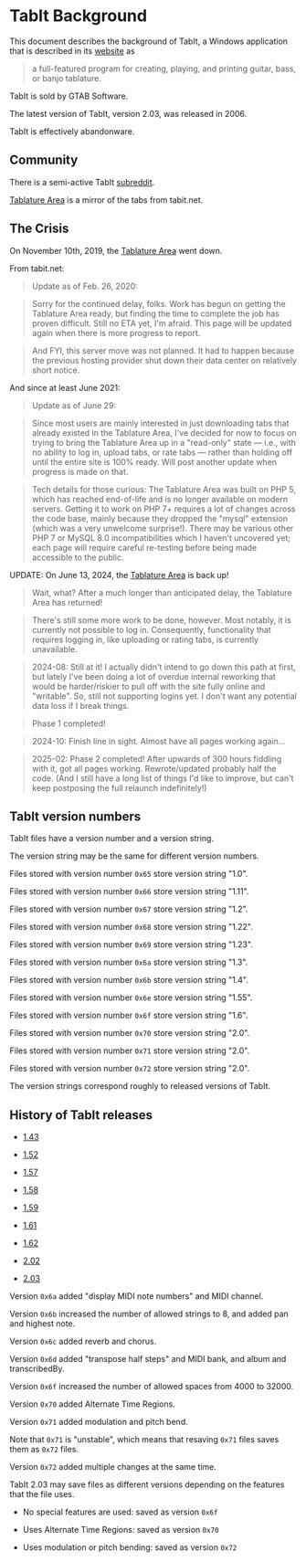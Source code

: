 
# TabIt Background

This document describes the background of TabIt, a Windows application that is described in its [website](http://www.tabit.net) as

> a full-featured program for creating, playing, and printing guitar, bass, or banjo tablature.

TabIt is sold by GTAB Software.

The latest version of TabIt, version 2.03, was released in 2006.

TabIt is effectively abandonware.


## Community

There is a semi-active TabIt [subreddit](https://reddit.com/r/tabit/).

[Tablature Area](https://tabarea.net/) is a mirror of the tabs from tabit.net.


## The Crisis

On November 10th, 2019, the [Tablature Area](www.tabit.net/tabs) went down.


From tabit.net:

> Update as of Feb. 26, 2020:

> Sorry for the continued delay, folks. Work has begun on getting the Tablature Area ready, but finding the time to complete the job has proven difficult. Still no ETA yet, I'm afraid. This page will be updated again when there is more progress to report.

> And FYI, this server move was not planned. It had to happen because the previous hosting provider shut down their data center on relatively short notice.


And since at least June 2021:

> Update as of June 29:

> Since most users are mainly interested in just downloading tabs that already existed in the Tablature Area, I've decided for now to focus on trying to bring the Tablature Area up in a "read-only" state — i.e., with no ability to log in, upload tabs, or rate tabs — rather than holding off until the entire site is 100% ready. Will post another update when progress is made on that.

> Tech details for those curious: The Tablature Area was built on PHP 5, which has reached end-of-life and is no longer available on modern servers. Getting it to work on PHP 7+ requires a lot of changes across the code base, mainly because they dropped the "mysql" extension (which was a very unwelcome surprise!). There may be various other PHP 7 or MySQL 8.0 incompatibilities which I haven't uncovered yet; each page will require careful re-testing before being made accessible to the public.


UPDATE: On June 13, 2024, the [Tablature Area](www.tabit.net/tabs) is back up!

> Wait, what? After a much longer than anticipated delay, the Tablature Area has returned!

> There's still some more work to be done, however. Most notably, it is currently not possible to log in.
> Consequently, functionality that requires logging in, like uploading or rating tabs, is currently unavailable.


> 2024-08: Still at it! I actually didn't intend to go down this path at first, but lately I've been doing a lot of overdue internal reworking that would be harder/riskier to pull off with the site fully online and "writable". So, still not supporting logins yet. I don't want any potential data loss if I break things.


> Phase 1 completed!

> 2024-10: Finish line in sight. Almost have all pages working again...

> 2025-02: Phase 2 completed! After upwards of 300 hours fiddling with it, got all pages working. Rewrote/updated probably half the code. (And I still have a long list of things I'd like to improve, but can't keep postposing the full relaunch indefinitely!)


## TabIt version numbers

TabIt files have a version number and a version string.

The version string may be the same for different version numbers.

Files stored with version number `0x65` store version string "1.0".

Files stored with version number `0x66` store version string "1.11".

Files stored with version number `0x67` store version string "1.2".

Files stored with version number `0x68` store version string "1.22".

Files stored with version number `0x69` store version string "1.23".

Files stored with version number `0x6a` store version string "1.3".

Files stored with version number `0x6b` store version string "1.4".

Files stored with version number `0x6e` store version string "1.55".

Files stored with version number `0x6f` store version string "1.6".

Files stored with version number `0x70` store version string "2.0".

Files stored with version number `0x71` store version string "2.0".

Files stored with version number `0x72` store version string "2.0".

The version strings correspond roughly to released versions of TabIt.



## History of TabIt releases

* [1.43](https://web.archive.org/web/20001206181300/http://www.tabit.net/download.htm)

* [1.52](https://web.archive.org/web/20010406041925/http://www.tabit.net/download.htm)

<!-- https://web.archive.org/web/20010609064805/http://members.aol.com/tabitsoftware/WinTabIt152.exe -->

* [1.57](https://web.archive.org/web/20010813114532/http://tabit.net/download.htm)

* [1.58](https://web.archive.org/web/20020408145006/http://tabit.net/download.htm)

* [1.59](https://web.archive.org/web/20021012041140/http://tabit.net/download.htm)

<!-- https://web.archive.org/web/20021010181902/http://www.tabit.net/files/WinTabIt159.exe -->

* [1.61](https://web.archive.org/web/20031002082703/http://www.tabit.net/download.htm)

* [1.62](https://web.archive.org/web/20040209103438/http://tabit.net/download.htm)

* [2.02](https://web.archive.org/web/20060925180247/http://www.tabit.net/download.htm)

* [2.03](https://web.archive.org/web/20070727152913/http://www.tabit.net/download.htm)


Version `0x6a` added "display MIDI note numbers" and MIDI channel.

Version `0x6b` increased the number of allowed strings to 8, and added pan and highest note.

Version `0x6c` added reverb and chorus.

Version `0x6d` added "transpose half steps" and MIDI bank, and album and transcribedBy.

Version `0x6f` increased the number of allowed spaces from 4000 to 32000.

Version `0x70` added Alternate Time Regions.

Version `0x71` added modulation and pitch bend.

Note that `0x71` is "unstable", which means that resaving `0x71` files saves them as `0x72` files.

Version `0x72` added multiple changes at the same time.


TabIt 2.03 may save files as different versions depending on the features that the file uses.

* No special features are used: saved as version `0x6f`

* Uses Alternate Time Regions: saved as version `0x70`

* Uses modulation or pitch bending: saved as version `0x72`




